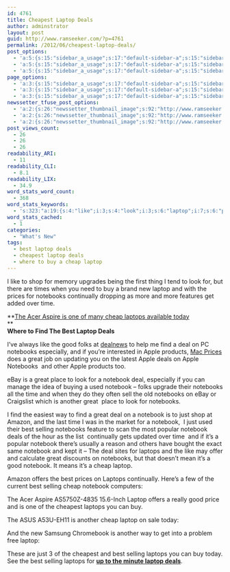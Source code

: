 ```yaml
---
id: 4761
title: Cheapest Laptop Deals
author: adminstrator
layout: post
guid: http://www.ramseeker.com/?p=4761
permalink: /2012/06/cheapest-laptop-deals/
post_options:
  - 'a:5:{s:15:"sidebar_a_usage";s:17:"default-sidebar-a";s:15:"sidebar_b_usage";s:17:"default-sidebar-b";s:9:"hwa_usage";s:17:"default-headerbar";s:8:"ad_above";s:0:"";s:8:"ad_below";s:0:"";}'
  - 'a:5:{s:15:"sidebar_a_usage";s:17:"default-sidebar-a";s:15:"sidebar_b_usage";s:17:"default-sidebar-b";s:9:"hwa_usage";s:17:"default-headerbar";s:8:"ad_above";s:0:"";s:8:"ad_below";s:0:"";}'
  - 'a:5:{s:15:"sidebar_a_usage";s:17:"default-sidebar-a";s:15:"sidebar_b_usage";s:17:"default-sidebar-b";s:9:"hwa_usage";s:17:"default-headerbar";s:8:"ad_above";s:0:"";s:8:"ad_below";s:0:"";}'
page_options:
  - 'a:3:{s:15:"sidebar_a_usage";s:17:"default-sidebar-a";s:15:"sidebar_b_usage";s:17:"default-sidebar-b";s:9:"hwa_usage";s:17:"default-headerbar";}'
  - 'a:3:{s:15:"sidebar_a_usage";s:17:"default-sidebar-a";s:15:"sidebar_b_usage";s:17:"default-sidebar-b";s:9:"hwa_usage";s:17:"default-headerbar";}'
  - 'a:3:{s:15:"sidebar_a_usage";s:17:"default-sidebar-a";s:15:"sidebar_b_usage";s:17:"default-sidebar-b";s:9:"hwa_usage";s:17:"default-headerbar";}'
newssetter_tfuse_post_options:
  - 'a:2:{s:26:"newssetter_thumbnail_image";s:92:"http://www.ramseeker.com/wp-content/uploads/2012/06/Screen-Shot-2012-06-02-at-7.14.08-AM.png";s:24:"newssetter_disable_image";s:4:"true";}'
  - 'a:2:{s:26:"newssetter_thumbnail_image";s:92:"http://www.ramseeker.com/wp-content/uploads/2012/06/Screen-Shot-2012-06-02-at-7.14.08-AM.png";s:24:"newssetter_disable_image";s:4:"true";}'
  - 'a:2:{s:26:"newssetter_thumbnail_image";s:92:"http://www.ramseeker.com/wp-content/uploads/2012/06/Screen-Shot-2012-06-02-at-7.14.08-AM.png";s:24:"newssetter_disable_image";s:4:"true";}'
post_views_count:
  - 26
  - 26
  - 26
readability_ARI:
  - 11
readability_CLI:
  - 8.1
readability_LIX:
  - 34.9
word_stats_word_count:
  - 368
word_stats_keywords:
  - 's:323:"a:19:{s:4:"like";i:3;s:4:"look";i:3;s:6:"laptop";i:7;s:6:"prices";i:3;s:9:"notebooks";i:8;s:11:"continually";i:3;s:4:"time";i:4;s:5:"cheap";i:4;s:7:"laptops";i:6;s:4:"find";i:4;s:4:"best";i:6;s:5:"deals";i:4;s:4:"good";i:3;s:4:"deal";i:4;s:5:"apple";i:4;s:5:"great";i:5;s:8:"notebook";i:9;s:4:"just";i:3;s:7:"selling";i:4;}";'
word_stats_cached:
  - 1
categories:
  - "What's New"
tags:
  - best laptop deals
  - cheapest laptop deals
  - where to buy a cheap laptop
---
```

I like to shop for memory upgrades being the first thing I tend to look for, but there are times when you need to buy a brand new laptop and with the prices for notebooks continually dropping as more and more features get added over time.

**[The Acer Aspire is one of many cheap laptops available today][1]  
**  
**Where to Find The Best Laptop Deals**

I&#8217;ve always like the good folks at [dealnews][2] to help me find a deal on PC notebooks especially, and if you&#8217;re interested in Apple products, [Mac Prices][3] does a great job on updating you on the latest Apple deals on Apple Notebooks  and other Apple products too.

eBay is a great place to look for a notebook deal, especially if you can manage the idea of buying a used notebook &#8211; folks upgrade their notebooks all the time and when they do they often sell the old notebooks on eBay or Craigslist which is another great  place to look for notebooks.

I find the easiest way to find a great deal on a notebook is to just shop at Amazon, and the last time I was in the market for a notebook,  I just used their best selling notebooks feature to scan the most popular notebook deals of the hour as the list  continually gets updated over time  and if it&#8217;s a popular notebook there&#8217;s usually a reason and others have bought the exact same notebook and kept it &#8211; The deal sites for laptops and the like may offer and calculate great discounts on notebooks, but that doesn&#8217;t mean it&#8217;s a good notebook. It means it&#8217;s a cheap laptop.

Amazon offers the best prices on Laptops continually. Here&#8217;s a few of the current best selling cheap notebook computers:

The Acer Aspire AS5750Z-4835 15.6-Inch Laptop offers a really good price and is one of the cheapest laptops you can buy.

The ASUS A53U-EH11 is another cheap laptop on sale today:

And the new Samsung Chromebook is another way to get into a problem free laptop:

These are just 3 of the cheapest and best selling laptops you can buy today. See the best selling laptops for **[up to the minute laptop deals][4]**.

 [1]: http://www.amazon.com/gp/product/B007G7CO2C/ref=as_li_ss_tl?ie=UTF8&tag=ramseeker-20&linkCode=as2&camp=1789&creative=390957&creativeASIN=B007G7CO2C
 [2]: http://www.dealnews.com
 [3]: http://www.macprices.net
 [4]: http://www.amazon.com/gp/bestsellers/electronics/565108/?ie=UTF8&tag=ramseeker-20&linkCode=ur2&camp=1789&creative=390957